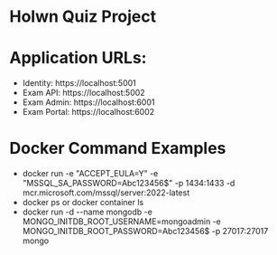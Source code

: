 # Holwn Quiz Project

# Application URLs:
- Identity: https://localhost:5001
- Exam API: https://localhost:5002
- Exam Admin: https://localhost:6001
- Exam Portal: https://localhost:6002

# Docker Command Examples
- docker run -e "ACCEPT_EULA=Y" -e "MSSQL_SA_PASSWORD=Abc123456$" -p 1434:1433 -d mcr.microsoft.com/mssql/server:2022-latest
- docker ps or docker container ls
- docker run -d --name mongodb -e MONGO_INITDB_ROOT_USERNAME=mongoadmin -e MONGO_INITDB_ROOT_PASSWORD=Abc123456$ -p 27017:27017 mongo


